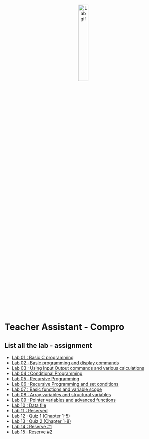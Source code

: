 <p align="center">
 <img src="https://media.giphy.com/media/HzPtbOKyBoBFsK4hyc/giphy.gif"  width="25%" height="25%" alt="Lab gif"/>
</p>

# Teacher Assistant - Compro

## List all the lab - assignment 
- [Lab 01 : Basic C programming](lab-01)
- [Lab 02 : Basic programming and display commands](lab-02)
- [Lab 03 : Using Input Output commands and various calculations](lab-03)
- [Lab 04 : Conditional Programming](lab-04) 
- [Lab 05 : Recursive Programming](lab-05)
- [Lab 06 : Recursive Programming and set conditions](lab-06)
- [Lab 07 : Basic functions and variable scope](lab-07)
- [Lab 08 : Array variables and structural variables](lab-08)
- [Lab 09 : Pointer variables and advanced functions](lab-09)
- [Lab 10 : Data file](lab-10)
- [Lab 11 : Reserved](lab-11)
- [Lab 12 : Quiz 1 (Chapter 1-5)](lab-12)
- [Lab 13 : Quiz 2 (Chapter 1-8)](lab-13)
- [Lab 14 : Reserve #1](lab-14)
- [Lab 15 : Reserve #2](lab-15)

